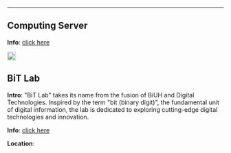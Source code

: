 <img src="https://fzhang.bioinfo-lab.com/img/white.png" height="1">

---------------------------------------

## Computing Server

<b>Info</b>: [click here](/Server)


<img src="https://fzhang.bioinfo-lab.com/img/white.png" height="20">

## BiT Lab

<b>Intro</b>: "BiT Lab" takes its name from the fusion of BiUH and Digital Technologies. Inspired by the term "bit (binary digit)", the fundamental unit of digital information, the lab is dedicated to exploring cutting-edge digital technologies and innovation.

<b>Info</b>: [click here](/BiT_Lab)

<b>Location</b>:

